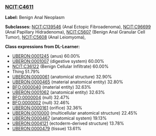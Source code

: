 
### [NCIT:C4611](http://purl.obolibrary.org/obo/NCIT_C4611)
**Label:** Benign Anal Neoplasm

**Subclasses:** [NCIT:C139546](http://purl.obolibrary.org/obo/NCIT_C139546) (Anal Ectopic Fibroadenoma), [NCIT:C96699](http://purl.obolibrary.org/obo/NCIT_C96699) (Anal Papillary Hidradenoma), [NCIT:C5607](http://purl.obolibrary.org/obo/NCIT_C5607) (Benign Anal Granular Cell Tumor), [NCIT:C5608](http://purl.obolibrary.org/obo/NCIT_C5608) (Anal Leiomyoma), 

**Class expressions from DL-Learner:**

- [UBERON:0001245](http://purl.obolibrary.org/obo/UBERON_0001245) (anus) 60.00%
- [UBERON:0001007](http://purl.obolibrary.org/obo/UBERON_0001007) (digestive system) 60.00%
- [NCIT:C36122](http://purl.obolibrary.org/obo/NCIT_C36122) (Benign Cellular Infiltrate) 60.00%
- Thing 51.79%
- [UBERON:0000061](http://purl.obolibrary.org/obo/UBERON_0000061) (anatomical structure) 32.90%
- [UBERON:0000465](http://purl.obolibrary.org/obo/UBERON_0000465) (material anatomical entity) 32.80%
- [BFO:0000040](http://purl.obolibrary.org/obo/BFO_0000040) (material entity) 32.63%
- [UBERON:0001062](http://purl.obolibrary.org/obo/UBERON_0001062) (anatomical entity) 32.63%
- [BFO:0000004](http://purl.obolibrary.org/obo/BFO_0000004) (null) 32.47%
- [BFO:0000002](http://purl.obolibrary.org/obo/BFO_0000002) (null) 32.46%
- [UBERON:0000161](http://purl.obolibrary.org/obo/UBERON_0000161) (orifice) 32.36%
- [UBERON:0010000](http://purl.obolibrary.org/obo/UBERON_0010000) (multicellular anatomical structure) 22.45%
- [UBERON:0000467](http://purl.obolibrary.org/obo/UBERON_0000467) (anatomical system) 19.13%
- [UBERON:0004121](http://purl.obolibrary.org/obo/UBERON_0004121) (ectoderm-derived structure) 13.78%
- [UBERON:0000479](http://purl.obolibrary.org/obo/UBERON_0000479) (tissue) 13.61%


